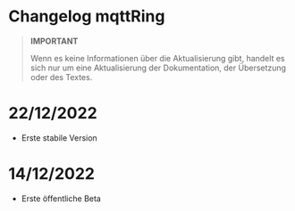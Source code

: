 # Changelog mqttRing

>**IMPORTANT**
>
>Wenn es keine Informationen über die Aktualisierung gibt, handelt es sich nur um eine Aktualisierung der Dokumentation, der Übersetzung oder des Textes.

# 22/12/2022

- Erste stabile Version

# 14/12/2022

- Erste öffentliche Beta
